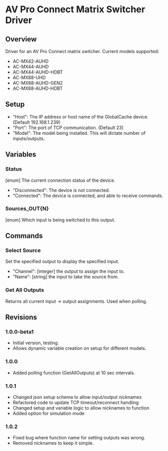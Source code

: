 # AV Pro Connect Matrix Switcher Driver

## Overview
Driver for an AV Pro Connect matrix switcher. Current models supported:
- AC-MX42-AUHD
- AC-MX44-AUHD
- AC-MX44-AUHD-HDBT
- AC-MX88-UHD
- AC-MX88-AUHD-GEN2
- AC-MX88-AUHD-HDBT

## Setup
- "Host": The IP address or host name of the GlobalCache device. (Default 192.168.1.239)
- "Port": The port of TCP communication. (Default 23)
- "Model": The model being installed. This will dictate number of inputs/outputs.

## Variables

### Status
[enum] The current connection status of the device.
- "Disconnected": The device is not connected.
- "Connected": The device is connected, and able to receive commands.

### Sources_OUT{N}
[enum] Which input is being switched to this output.

## Commands

### Select Source
Set the specified output to display the specified input.
- "Channel": [integer] the output to assign the input to.
- "Name": [string] the input to take the source from.

### Get All Outputs
Returns all current input -> output assignments. Used when polling.

## Revisions

### 1.0.0-beta1
- Initial version, testing.
- Allows dynamic variable creation on setup for different models.

### 1.0.0
- Added polling function (GetAllOutputs) at 10 sec intervals.

### 1.0.1
- Changed json setup schema to allow input/output nicknames
- Refactored code to update TCP timeout/reconnect handling
- Changed setup and variable logic to allow nicknames to function
- Added option for simulation mode

### 1.0.2
- Fixed bug where function name for setting outputs was wrong.
- Removed nicknames to keep it simple.